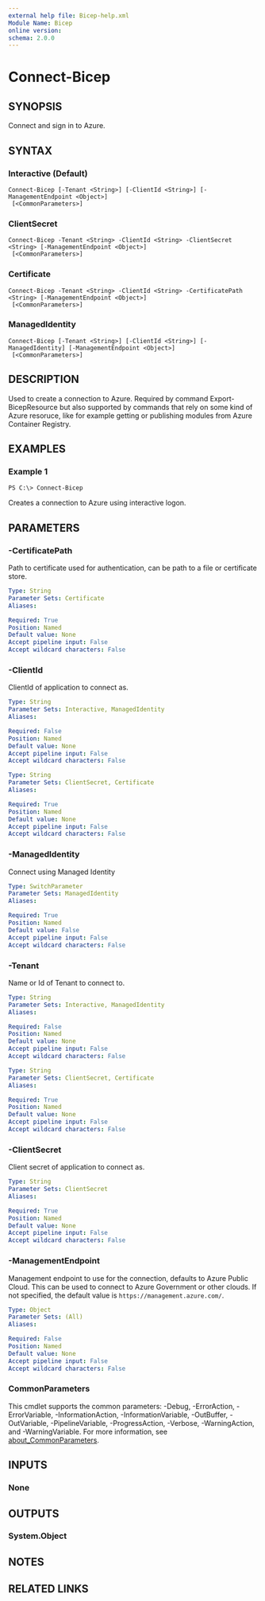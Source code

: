 ```yaml
---
external help file: Bicep-help.xml
Module Name: Bicep
online version:
schema: 2.0.0
---
```


# Connect-Bicep

## SYNOPSIS
Connect and sign in to Azure.

## SYNTAX

### Interactive (Default)
```
Connect-Bicep [-Tenant <String>] [-ClientId <String>] [-ManagementEndpoint <Object>]
 [<CommonParameters>]
```

### ClientSecret
```
Connect-Bicep -Tenant <String> -ClientId <String> -ClientSecret <String> [-ManagementEndpoint <Object>]
 [<CommonParameters>]
```

### Certificate
```
Connect-Bicep -Tenant <String> -ClientId <String> -CertificatePath <String> [-ManagementEndpoint <Object>]
 [<CommonParameters>]
```

### ManagedIdentity
```
Connect-Bicep [-Tenant <String>] [-ClientId <String>] [-ManagedIdentity] [-ManagementEndpoint <Object>]
 [<CommonParameters>]
```

## DESCRIPTION
Used to create a connection to Azure.
Required by command Export-BicepResource but also supported by commands that rely on some kind of Azure resoruce, like for example getting or publishing modules from Azure Container Registry.

## EXAMPLES

### Example 1
```
PS C:\> Connect-Bicep
```

Creates a connection to Azure using interactive logon.

## PARAMETERS

### -CertificatePath
Path to certificate used for authentication, can be path to a file or certificate store.

```yaml
Type: String
Parameter Sets: Certificate
Aliases:

Required: True
Position: Named
Default value: None
Accept pipeline input: False
Accept wildcard characters: False
```

### -ClientId
ClientId of application to connect as.

```yaml
Type: String
Parameter Sets: Interactive, ManagedIdentity
Aliases:

Required: False
Position: Named
Default value: None
Accept pipeline input: False
Accept wildcard characters: False
```

```yaml
Type: String
Parameter Sets: ClientSecret, Certificate
Aliases:

Required: True
Position: Named
Default value: None
Accept pipeline input: False
Accept wildcard characters: False
```

### -ManagedIdentity
Connect using Managed Identity

```yaml
Type: SwitchParameter
Parameter Sets: ManagedIdentity
Aliases:

Required: True
Position: Named
Default value: False
Accept pipeline input: False
Accept wildcard characters: False
```

### -Tenant
Name or Id of Tenant to connect to.

```yaml
Type: String
Parameter Sets: Interactive, ManagedIdentity
Aliases:

Required: False
Position: Named
Default value: None
Accept pipeline input: False
Accept wildcard characters: False
```

```yaml
Type: String
Parameter Sets: ClientSecret, Certificate
Aliases:

Required: True
Position: Named
Default value: None
Accept pipeline input: False
Accept wildcard characters: False
```

### -ClientSecret
Client secret of application to connect as.

```yaml
Type: String
Parameter Sets: ClientSecret
Aliases:

Required: True
Position: Named
Default value: None
Accept pipeline input: False
Accept wildcard characters: False
```

### -ManagementEndpoint
Management endpoint to use for the connection, defaults to Azure Public Cloud.
This can be used to connect to Azure Government or other clouds.
If not specified, the default value is `https://management.azure.com/`.
```yaml
Type: Object
Parameter Sets: (All)
Aliases:

Required: False
Position: Named
Default value: None
Accept pipeline input: False
Accept wildcard characters: False
```

### CommonParameters
This cmdlet supports the common parameters: -Debug, -ErrorAction, -ErrorVariable, -InformationAction, -InformationVariable, -OutBuffer, -OutVariable, -PipelineVariable, -ProgressAction, -Verbose, -WarningAction, and -WarningVariable. For more information, see [about_CommonParameters](http://go.microsoft.com/fwlink/?LinkID=113216).

## INPUTS

### None
## OUTPUTS

### System.Object
## NOTES

## RELATED LINKS
